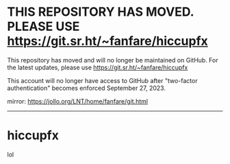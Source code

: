 # THIS REPOSITORY HAS MOVED. PLEASE USE https://git.sr.ht/~fanfare/hiccupfx

This repository has moved and will no longer be maintained on GitHub. For the latest updates, please use https://git.sr.ht/~fanfare/hiccupfx

This account will no longer have access to GitHub after "two-factor authentication" becomes enforced September 27, 2023.

mirror: https://jollo.org/LNT/home/fanfare/git.html

---

# hiccupfx
lol
